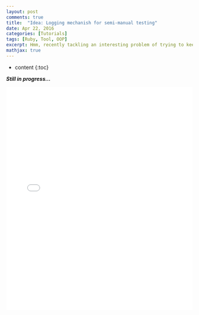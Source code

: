 ```yaml
---
layout: post
comments: true
title:  "Idea: Logging mechanish for semi-manual testing"
date: Apr 22, 2016
categories: [Tutorials]
tags: [Ruby, Tool, OOP]
excerpt: Hmm, recently tackling an interesting problem of trying to keep track of some manual test cases.. Here is am idea for logging tool to guide anybody through the process.
mathjax: true
---
```

* content
{:toc}

  
**_Still in progress..._**


<iframe src='{{"/about"| prepend: site.baseurl | prepend: site.url }}' style="width:100%; height:600px;" frameborder="0"></iframe>
